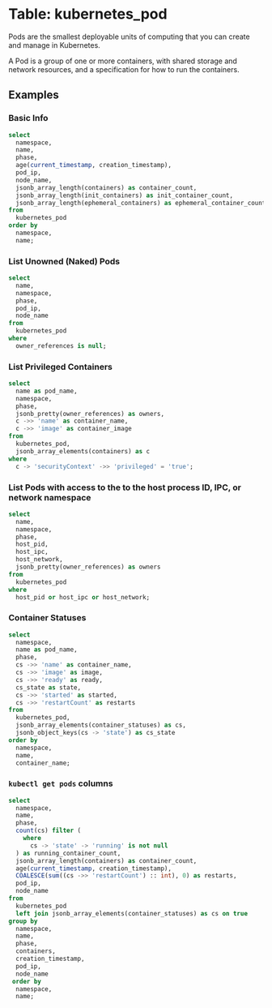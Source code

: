 # Table: kubernetes_pod

Pods are the smallest deployable units of computing that you can create and manage in Kubernetes.

A Pod is a group of one or more containers, with shared storage and network resources, and a specification for how to run the containers. 

## Examples

### Basic Info

```sql
select 
  namespace,
  name,
  phase,
  age(current_timestamp, creation_timestamp),
  pod_ip,
  node_name,
  jsonb_array_length(containers) as container_count,
  jsonb_array_length(init_containers) as init_container_count,
  jsonb_array_length(ephemeral_containers) as ephemeral_container_count
from 
  kubernetes_pod
order by
  namespace,
  name;
```


### List Unowned (Naked) Pods

```sql
select 
  name,
  namespace,
  phase,
  pod_ip,
  node_name
from 
  kubernetes_pod
where
  owner_references is null;
```

### List Privileged Containers
```sql
select 
  name as pod_name,
  namespace,
  phase,
  jsonb_pretty(owner_references) as owners,
  c ->> 'name' as container_name,
  c ->> 'image' as container_image
from 
  kubernetes_pod,
  jsonb_array_elements(containers) as c
where
  c -> 'securityContext' ->> 'privileged' = 'true';
```


### List Pods with access to the to the host process ID, IPC, or network namespace 

```sql
select 
  name,
  namespace,
  phase,
  host_pid,
  host_ipc,
  host_network,
  jsonb_pretty(owner_references) as owners
from 
  kubernetes_pod
where
  host_pid or host_ipc or host_network;
```



### Container Statuses

```sql
select 
  namespace,
  name as pod_name,
  phase,
  cs ->> 'name' as container_name,
  cs ->> 'image' as image,
  cs ->> 'ready' as ready,
  cs_state as state,
  cs ->> 'started' as started,
  cs ->> 'restartCount' as restarts
from 
  kubernetes_pod,
  jsonb_array_elements(container_statuses) as cs,
  jsonb_object_keys(cs -> 'state') as cs_state
order by
  namespace,
  name,
  container_name;
```


### `kubectl get pods` columns

```sql
select
  namespace,
  name,
  phase,
  count(cs) filter (
    where
      cs -> 'state' -> 'running' is not null
  ) as running_container_count,
  jsonb_array_length(containers) as container_count,
  age(current_timestamp, creation_timestamp),
  COALESCE(sum((cs ->> 'restartCount') :: int), 0) as restarts,
  pod_ip,
  node_name
from
  kubernetes_pod
  left join jsonb_array_elements(container_statuses) as cs on true
group by
  namespace,
  name,
  phase,
  containers,
  creation_timestamp,
  pod_ip,
  node_name
 order by
  namespace,
  name;
```

